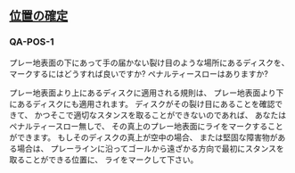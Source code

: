 ## [位置の確定](80501)

### QA-POS-1
プレー地表面の下にあって手の届かない裂け目のような場所にあるディスクを、
マークするにはどうすれば良いですか?
ペナルティースローはありますか?

プレー地表面より上にあるディスクに適用される規則は、
プレー地表面より下にあるディスクにも適用されます。
ディスクがその裂け目にあることを確認できて、
かつそこで適切なスタンスを取ることができないのであれば、
あなたはペナルティースロー無しで、
その真上のプレー地表面にライをマークすることができます。
もしそのディスクの真上が空中の場合、
または堅固な障害物がある場合は、
プレーラインに沿ってゴールから遠ざかる方向で最初にスタンスを取ることができる位置に、
ライをマークして下さい。
